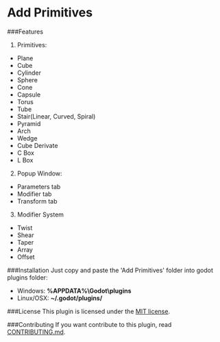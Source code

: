# Add Primitives

###Features
1. Primitives:
  * Plane
  * Cube
  * Cylinder
  * Sphere
  * Cone
  * Capsule
  * Torus
  * Tube
  * Stair(Linear, Curved, Spiral)
  * Pyramid
  * Arch
  * Wedge
  * Cube Derivate
  * C Box
  * L Box

2. Popup Window:
  * Parameters tab
  * Modifier tab
  * Transform tab

3. Modifier System
  * Twist
  * Shear
  * Taper
  * Array
  * Offset

###Installation
Just copy and paste the 'Add Primitives' folder into godot plugins folder:

* Windows: **%APPDATA%\Godot\plugins**
* Linux/OSX: **~/.godot/plugins/**

###License
This plugin is licensed under the [MIT license](https://github.com/TheHX/add_primitives/blob/master/LICENSE.md).

###Contributing
If you want contribute to this plugin, read [CONTRIBUTING.md](https://github.com/TheHX/add_primitives/blob/master/CONTRIBUTING.md).
